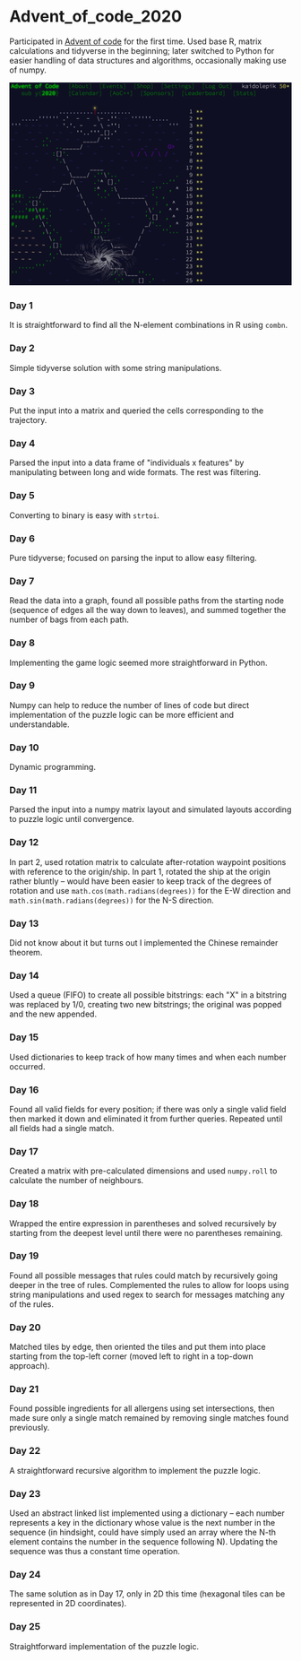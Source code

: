 # Advent_of_code_2020

Participated in [Advent of code](https://adventofcode.com/) for the first time. Used base R, matrix calculations and tidyverse in the beginning; later switched to Python for easier handling of data structures and algorithms, occasionally making use of numpy.

![Advent of Code 2020 Calendar](images/AoC_calendar_2020.png)

### Day 1

It is straightforward to find all the N-element combinations in R using `combn`.

### Day 2

Simple tidyverse solution with some string manipulations.

### Day 3

Put the input into a matrix and queried the cells corresponding to the trajectory.

### Day 4

Parsed the input into a data frame of "individuals x features" by manipulating between long and wide formats. The rest was filtering.

### Day 5

Converting to binary is easy with `strtoi`.

### Day 6

Pure tidyverse; focused on parsing the input to allow easy filtering.

### Day 7

Read the data into a graph, found all possible paths from the starting node (sequence of edges all the way down to leaves), and summed together the number of bags from each path.

### Day 8

Implementing the game logic seemed more straightforward in Python.

### Day 9

Numpy can help to reduce the number of lines of code but direct implementation of the puzzle logic can be more efficient and understandable.

### Day 10

Dynamic programming.

### Day 11

Parsed the input into a numpy matrix layout and simulated layouts according to puzzle logic until convergence.

### Day 12

In part 2, used rotation matrix to calculate after-rotation waypoint positions with reference to the origin/ship. In part 1, rotated the ship at the origin rather bluntly – would have been easier to keep track of the degrees of rotation and use `math.cos(math.radians(degrees))` for the E-W direction and `math.sin(math.radians(degrees))` for the N-S direction.

### Day 13

Did not know about it but turns out I implemented the Chinese remainder theorem.

### Day 14

Used a queue (FIFO) to create all possible bitstrings: each "X" in a bitstring was replaced by 1/0, creating two new bitstrings; the original was popped and the new appended.

### Day 15

Used dictionaries to keep track of how many times and when each number occurred.

### Day 16

Found all valid fields for every position; if there was only a single valid field then marked it down and eliminated it from further queries. Repeated until all fields had a single match.

### Day 17

Created a matrix with pre-calculated dimensions and used `numpy.roll` to calculate the number of neighbours.

### Day 18

Wrapped the entire expression in parentheses and solved recursively by starting from the deepest level until there were no parentheses remaining.

### Day 19

Found all possible messages that rules could match by recursively going deeper in the tree of rules. Complemented the rules to allow for loops using string manipulations and used regex to search for messages matching any of the rules.

### Day 20

Matched tiles by edge, then oriented the tiles and put them into place starting from the top-left corner (moved left to right in a top-down approach).

### Day 21

Found possible ingredients for all allergens using set intersections, then made sure only a single match remained by removing single matches found previously.

### Day 22

A straightforward recursive algorithm to implement the puzzle logic.

### Day 23

Used an abstract linked list implemented using a dictionary – each number represents a key in the dictionary whose value is the next number in the sequence (in hindsight, could have simply used an array where the N-th element contains the number in the sequence following N). Updating the sequence was thus a constant time operation.

### Day 24

The same solution as in Day 17, only in 2D this time (hexagonal tiles can be represented in 2D coordinates).

### Day 25

Straightforward implementation of the puzzle logic.
